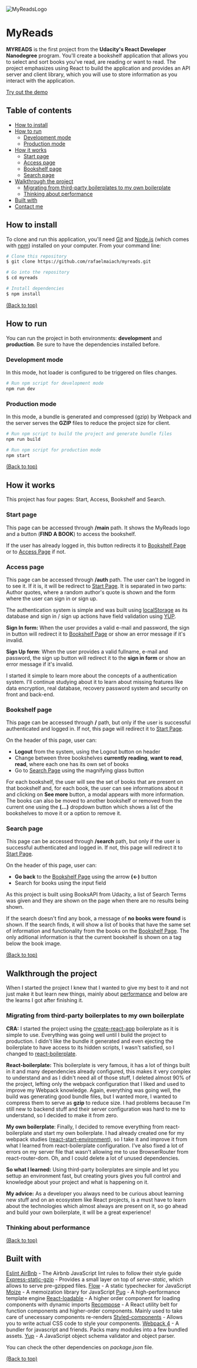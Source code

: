 ![MyReadsLogo](https://raw.githubusercontent.com/rafaelmaiach/myreads/master/readme-images/MyReads.jpg)
# MyReads
**MYREADS** is the first project from the **Udacity's React Developer Nanodegree** program. You'll create a bookshelf application that allows you to select and sort books you've read, are reading or want to read. The project emphasizes using React to build the application and provides an API server and client library, which you will use to store information as you interact with the application.

[Try out the demo](https://myreads-rafaelmaiach.herokuapp.com)


## Table of contents

 - [How to install](#installation)
 - [How to run](#how-to-run)
	 - [Development mode](#development-mode)
	 - [Production mode](#production-mode)
 - [How it works](#how-it-works)
	 - [Start page](#start-page)
	 - [Access page](#access-page)
	 - [Bookshelf page](#bookshelf-page)
	 - [Search page](#search-page)
 - [Walkthrough the project](#walkthrough-the-project)
	 - [Migrating from third-party boilerplates to my own boilerplate](#migrating-from-third-party-boilerplates-to-my-own-boilerplate)
	 - [Thinking about performance](#thinking-about-performance)
  - [Built with](#built-with)
 - [Contact me](#contact-me)
 

## How to install
To clone and run this application, you'll need [Git](https://git-scm.com/) and [Node.js](https://nodejs.org/en/download/) (which comes with [npm](http://npmjs.com/)) installed on your computer. From your command line:

```bash
# Clone this repository
$ git clone https://github.com/rafaelmaiach/myreads.git

# Go into the repository
$ cd myreads

# Install dependencies
$ npm install
```
[(Back to top)](#myreads)

## How to run
You can run the project in both environments: **development** and **production**. Be sure to have the dependencies installed before.

### Development mode
In this mode, hot loader is configured to be triggered on files changes.
```bash
# Run npm script for development mode
npm run dev
```

### Production mode
In this mode, a bundle is generated and compressed (gzip) by Webpack and the server serves the **GZIP** files to reduce the project size for client.
```bash
# Run npm script to build the project and generate bundle files
npm run build

# Run npm script for production mode
npm start
```
[(Back to top)](#myreads)

## How it works

This project has four pages: Start, Access, Bookshelf and Search.

### Start page
This page can be accessed through **/main** path. It shows the MyReads logo and a button (**FIND A BOOK**) to access the bookshelf. 

If the user has already logged in, this button redirects it to [Bookshelf Page](#bookshelf-page) or to [Access Page](#access-page) if not.

### Access page
This page can be accessed through **/auth** path. The user can't be logged in to see it. If it is, it will be redirect to [Start Page](#start-page).  It is separated in two parts: Author quotes, where a random author's quote is shown and the form where the user can sign in or sign up.

The authentication system is simple and was built using [localStorage](https://developer.mozilla.org/pt-BR/docs/Web/API/Window/Window.localStorage) as its database and sign in / sign up actions have field validation using [YUP](#built-with). 

**Sign In form:** When the user provides a valid e-mail and password, the sign in button will redirect it to [Bookshelf Page](#bookshelf-page) or show an error message if it's invalid.

**Sign Up form**: When the user provides a valid fullname, e-mail and password, the sign up button will redirect it to the **sign in form** or show an error message if it's invalid.

I started it simple to learn more about the concepts of a authentication system. I'll continue studying about it to learn about missing features like data encryption, real database, recovery password system and security on front and back-end.

### Bookshelf page
This page can be accessed through **/** path, but only if the user is successful authenticated and logged in. If not, this page will redirect it to [Start Page](#start-page). 

On the header of this page, user can:

 - **Logout** from the system, using the Logout button on header
 - Change between three bookshelves **currently reading**, **want to read**, **read**, where each one has its own set of books
 - Go to [Search Page](#search-page) using the magnifying glass button

For each bookshelf, the user will see the set of books that are present on that bookshelf and, for each book, the user can see informations about it and clicking on **See more** button, a modal appears with more information. The books can also be moved to another bookshelf or removed from the current one using the **(...)** dropdown button which shows a list of the bookshelves to move it or a option to remove it.

### Search page
This page can be accessed through **/search** path, but only if the user is successful authenticated and logged in. If not, this page will redirect it to [Start Page](#start-page). 

On the header of this page, user can:

 - **Go back** to the [Bookshelf Page](#bookshelf-page) using the arrow **(<-)** button
 - Search for books using the input field

As this project is built using BooksAPI from Udacity, a list of Search Terms was given and they are shown on the page when there are no results being shown.

If the search doesn't find any book, a message of **no books were found** is shown. If the search finds, it will show a list of books that have the same set of information and functionality from the books on the [Bookshelf Page](#bookshelf-page). The only aditional information is that the current bookshelf is shown on a tag below the book image.

[(Back to top)](#myreads)

## Walkthrough the project
When I started the project I knew that I wanted to give my best to it and not just make it but learn new things, mainly about [performance](#thinking-about-performance) and below are the learns I got after finishing it.

### Migrating from third-party boilerplates to my own boilerplate

**CRA:** I started the project using the [create-react-app](https://github.com/facebook/create-react-app) boilerplate as it is simple to use. Everything was going well until I build the project to production. I didn't like the bundle it generated and even ejecting the boilerplate to have access to its hidden scripts, I wasn't satisfied, so I changed to [react-boilerplate](https://github.com/react-boilerplate/react-boilerplate).

**React-boilerplate:** This boilerplate is very famous, it has a lot of things built in it and many dependencies already configured, this makes it very complex to understand and as I didn't need all of those stuff, I deleted almost 90% of the project, lefting only the webpack configuration that I liked and used to improve my Webpack knowledge. Again, everything was going well, the build was generating good bundle files, but I wanted more, I wanted to compress them to serve as **gzip** to reduce size. I had problems because I'm still new to backend stuff and their server configuration was hard to me to understand, so I decided to make it from zero.

**My own boilerplate**: Finally, I decided to remove everything from react-boilerplate and start my own boilerplate. I had already created one for my webpack studies ([react-start-environment](https://github.com/rafaelmaiach/react-start-environment)), so I take it and improve it from what I learned from react-boilerplate configuration. I've also fixed a lot of errors on my server file that wasn't allowing me to use BrowserRouter from react-router-dom. Oh, and I could delete a lot of unused dependencies.

**So what I learned:** Using third-party boilerplates are simple and let you settup an environment fast, but creating yours gives you full control and knowledge about your project and what is happening on it. 

**My advice:** As a developer you always need to be curious about learning new stuff and on an ecosystem like React projects, is a must have to learn about the technologies which almost always are present on it, so go ahead and build your own boilerplate, it will be a great experience!

### Thinking about performance

[(Back to top)](#myreads)

## Built with
[Eslint AirBnb](https://www.npmjs.com/package/eslint-config-airbnb) - The Airbnb JavaScript lint rules to follow their style guide
[Express-static-gzip](https://www.npmjs.com/package/express-static-gzip) - Provides a small layer on top of _serve-static_, which allows to serve pre-gzipped files.
[Flow](https://github.com/facebook/flow) - A static typechecker for JavaScript
[Moize](https://github.com/planttheidea/moize) - A memoization library for JavaScript
[Pug](https://github.com/pugjs/pug) - A high-performance template engine
[React-loadable](https://github.com/jamiebuilds/react-loadable) - A higher order component for loading components with dynamic imports
[Recompose](https://github.com/acdlite/recompose) - A React utility belt for function components and higher-order components. Mainly used to take care of unecessary components re-renders
[Styled-components](https://github.com/styled-components/styled-components) - Allows you to write actual CSS code to style your components.
[Webpack 4](https://github.com/webpack/webpack) - A bundler for javascript and friends. Packs many modules into a few bundled assets.
[Yup](https://github.com/jquense/yup) - A JavaScript object schema validator and object parser.

You can check the other dependencies on _package.json_ file.

[(Back to top)](#myreads)
